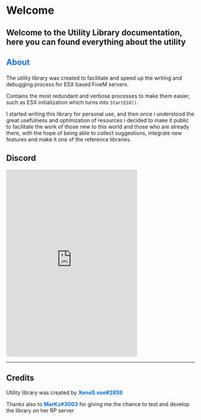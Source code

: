 # Welcome

Welcome to the **Utility Library** documentation, here you can found **everything** about the utility
<br>
---
## <p style="color: #0071ff;">About</p>
The utility library was created to facilitate and speed up the writing and debugging process for ESX based FiveM servers.

Contains the most redundant and verbose processes to make them easier, such as ESX initialization which turns into `StartESX()`.

I started writing this library for personal use, and then once i understood the great usefulness and optimization of resources i decided to make it public to facilitate the work of those new to this world and those who are already there, with the hope of being able to collect suggestions, integrate new features and make it one of the reference libraries.

## Discord
<iframe src="https://discord.com/widget?id=666669678340472872&theme=dark" width="350" height="500" allowtransparency="true" frameborder="0" sandbox="allow-popups allow-popups-to-escape-sandbox allow-same-origin allow-scripts"></iframe>

---

## Credits
Utility library was created by <span style="color: #0071ff;">**XenoS.exe#2859**</span>

Thanks also to <span style="color: #0071ff;">**MarKz#3003**</span> for giving me the chance to test and develop the library on her RP server
